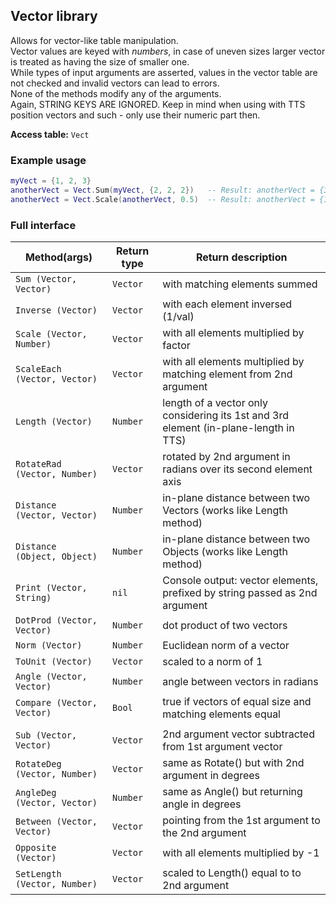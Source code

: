## Vector library
Allows for vector-like table manipulation.  
Vector values are keyed with *numbers*, in case of uneven sizes larger vector is treated as having the size of smaller one.  
While types of input arguments are asserted, values in the vector table are not checked and invalid vectors can lead to errors.  
None of the methods modify any of the arguments.  
Again, STRING KEYS ARE IGNORED. Keep in mind when using with TTS position vectors and such - only use their numeric part then.

**Access table:** ``Vect``

### Example usage
```lua
myVect = {1, 2, 3}
anotherVect = Vect.Sum(myVect, {2, 2, 2})   -- Result: anotherVect = {3, 4, 5}
anotherVect = Vect.Scale(anotherVect, 0.5)  -- Result: anotherVect = {1.5, 2, 2.5}
```

### Full interface

| Method(args) | Return type | Return description |
| --- | --- | --- |
| ``Sum (Vector, Vector)`` | ``Vector`` | with matching elements summed |
| ``Inverse (Vector)`` | ``Vector`` | with each element inversed (1/val) |
| ``Scale (Vector, Number)`` | ``Vector`` | with all elements multiplied by factor |
| ``ScaleEach (Vector, Vector)`` | ``Vector`` | with all elements multiplied by matching element from 2nd argument |
| ``Length (Vector)`` | ``Number`` | length of a vector only considering its 1st and 3rd element (in-plane-length in TTS) |
| ``RotateRad (Vector, Number)`` | ``Vector`` | rotated by 2nd argument in radians over its second element axis |
| ``Distance (Vector, Vector)`` | ``Number`` | in-plane distance between two Vectors (works like Length method)
| ``Distance (Object, Object)`` | ``Number`` | in-plane distance between two Objects (works like Length method)
| ``Print (Vector, String)`` | ``nil`` | Console output: vector elements, prefixed by string passed as 2nd argument |
| ``DotProd (Vector, Vector)`` | ``Number`` | dot product of two vectors |
| ``Norm (Vector)`` | ``Number`` | Euclidean norm of a vector |
| ``ToUnit (Vector)`` | ``Vector`` | scaled to a norm of 1 |
| ``Angle (Vector, Vector)`` | ``Number`` | angle between vectors in radians |
| ``Compare (Vector, Vector)`` | ``Bool`` | true if vectors of equal size and matching elements equal |
| | |
| ``Sub (Vector, Vector)`` | ``Vector`` | 2nd argument vector subtracted from 1st argument vector |
| ``RotateDeg (Vector, Number)`` | ``Vector`` | same as Rotate() but with 2nd argument in degrees |
| ``AngleDeg (Vector, Vector)`` | ``Number`` | same as Angle() but returning angle in degrees |
| ``Between (Vector, Vector)`` | ``Vector`` | pointing from the 1st argument to the 2nd argument |
| ``Opposite (Vector)`` | ``Vector`` | with all elements multiplied by -1 |
| ``SetLength (Vector, Number)`` | ``Vector`` | scaled to Length() equal to to 2nd argument|
